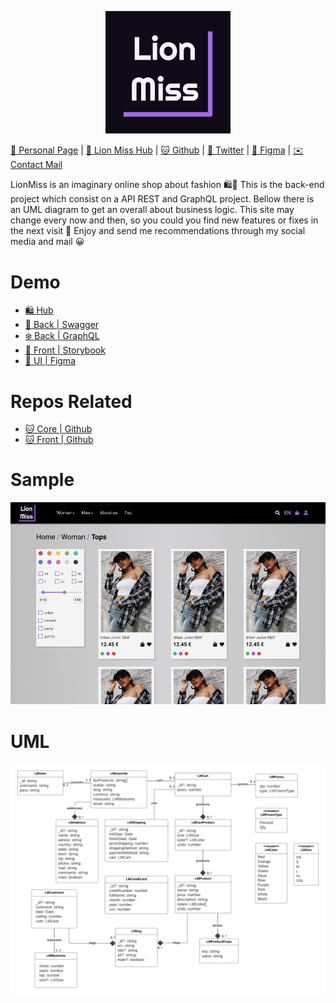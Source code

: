 <p align="center">
  <img width="200" class="logo" src="./docs/logo.png" />
</p>

[💃 Personal Page](https://www.kodeneko.com) | [👗 Lion Miss Hub](https://kodeneko.com/lionmiss/hub) | [🐱 Github](https://github.com/kode-neko) | [🐤 Twitter](https://twitter.com/KodenekoFront) | [🎨 Figma](https://figma.com/@kodeneko) | [✉️ Contact Mail](mailto:ladysun.freedom@gmail.com)

LionMiss is an imaginary online shop about fashion 🛍️🛒 This is the back-end project which consist on a API REST and GraphQL project. Bellow there is an UML diagram to get an overall about business logic. This site may change every now and then, so you could you find new features or fixes in the next visit 🚧 Enjoy and send me recommendations through my social media and mail 😀

# Demo
- [🛍️ Hub](https://www.kodeneko.com/lionmiss)
- [🌳 Back | Swagger](https://www.kodeneko.com/lionmiss/docs)
- [❄️ Back | GraphQL](https://www.kodeneko.com/lionmiss/hub/gql-sandbox)
- [📱 Front | Storybook](https://www.kodeneko.com/lionmiss/components)
- [🎨 UI | Figma](https://www.figma.com/community/file/1238958209605645090)

# Repos Related
- [🐱 Core | Github](https://github.com/kode-neko/lionmiss-core)
- [🐱 Front | Github](https://github.com/kode-neko/lionmiss-front)

# Sample

<img class="exampleImg" src="./docs/example-screen.png" />

# UML

<img class="exampleImg" src="./docs/uml.png" />
